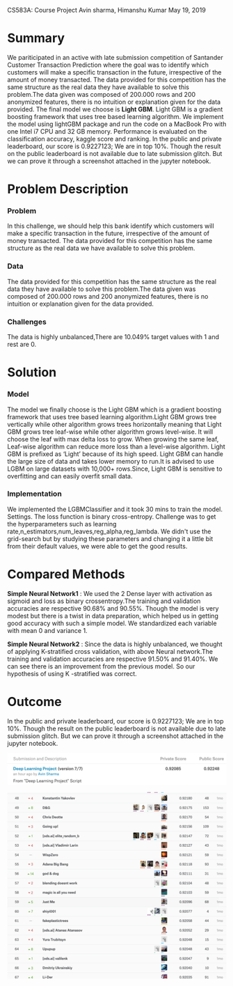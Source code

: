 CS583A: Course Project
Avin sharma, Himanshu Kumar
May 19, 2019

# Summary
We pariticipated in an active with late submission competition of Santander Customer Transaction Prediction where the goal was to identify which customers will make a specific transaction in the future, irrespective of the amount of money transacted. The data provided for this competition has the same structure as the real data they have available to solve this problem.The data given was composed of 200.000 rows and 200 anonymized features, there is no intuition or explanation given for the data provided.
The final model we choose is **Light GBM**. Light GBM is a gradient boosting framework that uses tree based learning algorithm. We implement the model using lightGBM package and run the code on a MacBook Pro with one Intel i7 CPU and 32 GB memory. Performance is evaluated on the classification accuracy, kaggle score and ranking.
In the public and private leaderboard, our score is 0.9227123; We are in top 10%. Though the result on the public leaderboard is not available due to late submission glitch. But we can prove it through a screenshot attached in the jupyter notebook.

# Problem Description
### Problem
In this challenge, we should help this bank identify which customers will make a specific transaction in the future, irrespective of the amount of money transacted. The data provided for this competition has the same structure as the real data we have available to solve this problem.
### Data 
The data provided for this competition has the same structure as the real data they have available to solve this problem.The data given was composed of 200.000 rows and 200 anonymized features, there is no intuition or explanation given for the data provided. 
### Challenges
The data is highly unbalanced,There are 10.049% target values with 1 and rest are 0.

# Solution
### Model
The model we finally choose is the Light GBM which is a gradient boosting framework that uses tree based learning algorithm.Light GBM grows tree vertically while other algorithm grows trees horizontally meaning that Light GBM grows tree leaf-wise while other algorithm grows level-wise. It will choose the leaf with max delta loss to grow. When growing the same leaf, Leaf-wise algorithm can reduce more loss than a level-wise algorithm. Light GBM is prefixed as ‘Light’ because of its high speed. Light GBM can handle the large size of data and takes lower memory to run.It is advised to use LGBM on large datasets with 10,000+ rows.Since,  Light GBM is sensitive to overfitting and can easily overfit small data.

### Implementation
We implemented the LGBMClassifier and it took 30 mins to train the model.
Settings. The loss function is binary cross-entropy. Challenge was to get the hyperparameters such as learning rate,n_estimators,num_leaves,reg_alpha,reg_lambda. We didn't use the grid-search but by studying these parameters and changing it a little bit from their default values, we were able to get the good results.

# Compared Methods
**Simple Neural Network1** : We used the 2 Dense layer with activation as sigmoid and loss as binary crossentropy.The training and validation accuracies are respective 90.68% and 90.55%.
Though the model is very modest but there is a twist in data preparation, which helped us in getting good accuracy with such a simple model. We standardized each variable with mean 0 and variance 1.

**Simple Neural Network2** : Since the data is highly unbalanced, we thought of applying K-stratified cross validation, with above Neural network.The training and validation accuracies are respective 91.50% and 91.40%. We can see there is an improvement from the previous model. So our hypothesis of using K -stratified was correct.


# Outcome
In the public and private leaderboard, our score is 0.9227123; We are in top 10%. Though the result on the public leaderboard is not available due to late submission glitch. But we can prove it through a screenshot attached in the jupyter notebook. 

![rank](images/rank.png)

![rank](images/leaderboard.png)